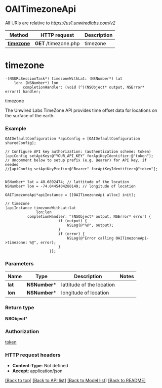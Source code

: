 # OAITimezoneApi

All URIs are relative to *https://us1.unwiredlabs.com/v2*

Method | HTTP request | Description
------------- | ------------- | -------------
[**timezone**](OAITimezoneApi.md#timezone) | **GET** /timezone.php | timezone


# **timezone**
```objc
-(NSURLSessionTask*) timezoneWithLat: (NSNumber*) lat
    lon: (NSNumber*) lon
        completionHandler: (void (^)(NSObject* output, NSError* error)) handler;
```

timezone

The Unwired Labs TimeZone API provides time offset data for locations on the surface of the earth.

### Example 
```objc
OAIDefaultConfiguration *apiConfig = [OAIDefaultConfiguration sharedConfig];

// Configure API key authorization: (authentication scheme: token)
[apiConfig setApiKey:@"YOUR_API_KEY" forApiKeyIdentifier:@"token"];
// Uncomment below to setup prefix (e.g. Bearer) for API key, if needed
//[apiConfig setApiKeyPrefix:@"Bearer" forApiKeyIdentifier:@"token"];


NSNumber* lat = 40.6892474; // lattitude of the location
NSNumber* lon = -74.0445404280149; // longitude of location

OAITimezoneApi*apiInstance = [[OAITimezoneApi alloc] init];

// timezone
[apiInstance timezoneWithLat:lat
              lon:lon
          completionHandler: ^(NSObject* output, NSError* error) {
                        if (output) {
                            NSLog(@"%@", output);
                        }
                        if (error) {
                            NSLog(@"Error calling OAITimezoneApi->timezone: %@", error);
                        }
                    }];
```

### Parameters

Name | Type | Description  | Notes
------------- | ------------- | ------------- | -------------
 **lat** | **NSNumber***| lattitude of the location | 
 **lon** | **NSNumber***| longitude of location | 

### Return type

**NSObject***

### Authorization

[token](../README.md#token)

### HTTP request headers

 - **Content-Type**: Not defined
 - **Accept**: application/json

[[Back to top]](#) [[Back to API list]](../README.md#documentation-for-api-endpoints) [[Back to Model list]](../README.md#documentation-for-models) [[Back to README]](../README.md)


